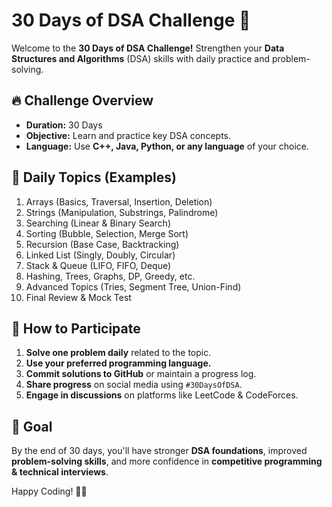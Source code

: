 # 30 Days of DSA Challenge 🚀

Welcome to the **30 Days of DSA Challenge!** Strengthen your **Data Structures and Algorithms** (DSA) skills with daily practice and problem-solving.

## 🔥 Challenge Overview
- **Duration:** 30 Days
- **Objective:** Learn and practice key DSA concepts.
- **Language:** Use **C++, Java, Python, or any language** of your choice.

## 📅 Daily Topics (Examples)
1. Arrays (Basics, Traversal, Insertion, Deletion)
2. Strings (Manipulation, Substrings, Palindrome)
3. Searching (Linear & Binary Search)
4. Sorting (Bubble, Selection, Merge Sort)
5. Recursion (Base Case, Backtracking)
6. Linked List (Singly, Doubly, Circular)
7. Stack & Queue (LIFO, FIFO, Deque)
8. Hashing, Trees, Graphs, DP, Greedy, etc.
9. Advanced Topics (Tries, Segment Tree, Union-Find)
10. Final Review & Mock Test

## 🚀 How to Participate
1. **Solve one problem daily** related to the topic.
2. **Use your preferred programming language.**
3. **Commit solutions to GitHub** or maintain a progress log.
4. **Share progress** on social media using `#30DaysOfDSA`.
5. **Engage in discussions** on platforms like LeetCode & CodeForces.

## 🎯 Goal
By the end of 30 days, you'll have stronger **DSA foundations**, improved **problem-solving skills**, and more confidence in **competitive programming & technical interviews**.

Happy Coding! 🚀🔥


